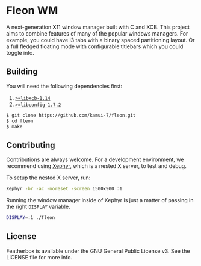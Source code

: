 # Fleon WM
A next-generation X11 window manager built with C and XCB. This project aims to combine features of many of the popular windows managers. For example, you could have i3 tabs with a binary spaced partitioning layout. Or a full fledged floating mode with configurable titlebars which you could toggle into.

## Building 

You will need the following dependencies first:
1. [`>=libxcb-1.14`](https://xcb.freedesktop.org/) 
2. [`>=libconfig-1.7.2`](https://hyperrealm.github.io/libconfig/) 

```bash
$ git clone https://github.com/kamui-7/fleon.git
$ cd fleon
$ make
```

## Contributing

Contributions are always welcome. For a development environment, we recommend using [Xephyr](https://www.freedesktop.org/wiki/Software/Xephyr/), which is a nested X server, to test and debug. 

To setup the nested X server, run:
```bash
Xephyr -br -ac -noreset -screen 1500x900 :1
```

Running the window manager inside of Xephyr is just a matter of passing in the right `DISPLAY` variable.
```bash
DISPLAY=:1 ./fleon
```

## License
Featherbox is available under the GNU General Public License v3. See the LICENSE file for more info.
